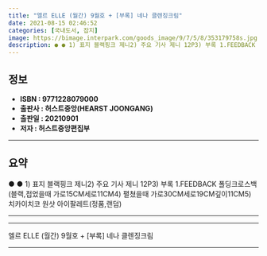 ```yaml
---
title: "엘르 ELLE (월간) 9월호 + [부록] 네나 클렌징크림"
date: 2021-08-15 02:46:52
categories: [국내도서, 잡지]
image: https://bimage.interpark.com/goods_image/9/7/5/8/353179758s.jpg
description: ● ● 1) 표지 블랙핑크 제니2) 주요 기사 제니 12P3) 부록 1.FEEDBACK 폴딩크로스백(블랙,접었을때 가로15CM세로11CM4) 펼쳤을때 가로30CM세로19CM깊이11CM5) 치카이치코 원샷 아이팔레트(정품,랜덤)
---
```


## **정보**

- **ISBN : 9771228079000**
- **출판사 : 허스트중앙(HEARST JOONGANG)**
- **출판일 : 20210901**
- **저자 : 허스트중앙편집부**

------



## **요약**

●  ●  1) 표지 블랙핑크 제니2) 주요 기사 제니 12P3) 부록 1.FEEDBACK 폴딩크로스백(블랙,접었을때 가로15CM세로11CM4) 펼쳤을때 가로30CM세로19CM깊이11CM5) 치카이치코 원샷 아이팔레트(정품,랜덤)

------



------


엘르 ELLE (월간) 9월호 + [부록] 네나 클렌징크림 

------


